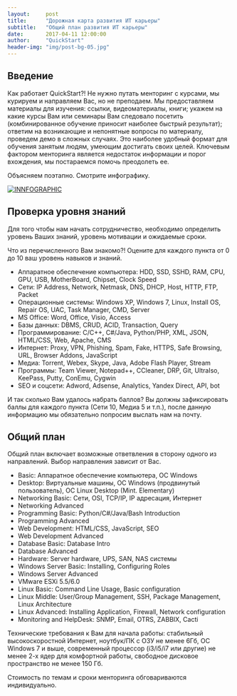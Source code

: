 ```yaml
---
layout:     post
title:      "Дорожная карта развития ИТ карьеры"
subtitle:	"Общий план развития ИТ карьеры"
date:       2017-04-11 12:00:00
author:     "QuickStart"
header-img: "img/post-bg-05.jpg"
---
```

<h2 class="section-heading">Введение</h2>

<p>Как работает QuickStart?! Не нужно путать менторинг с курсами, мы курируем и направляем Вас, но не преподаем. Мы предоставляем материалы для изучения: ссылки, видеоматериалы, книги; укажем на какие курсы Вам или семинары Вам следовало посетить (комбинированное обучение приносит наиболее быстрый результат); ответим на возникающие и непонятные вопросы по материалу, проведем демо в сложных случаях. Это наиболее удобный формат для обучения занятым людям, умеющим достигать своих целей. Ключевым фактором менторинга является недостаток информации и порог вхождения, мы постараемся помочь преодолеть ее.</p>

<p>Объясняем поэтапно. Смотрите инфографику.</p>
<a href="#">
    <img src="{{ site.baseurl }}/img/infostep2.png" alt="INNFOGRAPHIC">
</a>

<h2 class="section-heading">Проверка уровня знаний</h2>

<p>Для того чтобы нам начать сотрудничество, необходимо определить уровень Ваших знаний, уровень мотивации и ожидаемые сроки. </p>

<p>Что из перечисленного Вам знакомо?! Оцените для каждого пункта от 0 до 10 ваш уровень навыков и знаний.</p>
<ul>
	<li>Аппаратное обеспечение компьютера: HDD, SSD, SSHD, RAM, CPU, GPU, USB, MotherBoard, Chipset, Clock Speed</li>
	<li>Сети: IP Address, Network, Netmask, DNS, DHCP, Host, HTTP, FTP, Packet</li>
	<li>Операционные системы: Windows XP, Windows 7, Linux, Install OS, Repair OS, UAC, Task Manager, CMD, Server</li>
	<li>MS Office: Word, Office, Visio, Access</li>
	<li>Базы данных: DBMS, CRUD, ACID, Transaction, Query</li>
	<li>Программирование: C/C++, C#/Java, Python/PHP, XML, JSON, HTML/CSS, Web, Apache, CMS</li>
	<li>Интернет: Proxy, VPN, Phishing, Spam, Fake, HTTPS, Safe Browsing, URL, Browser Addons, JavaScript</li>
	<li>Медиа: Torrent, Webex, Skype, Java, Adobe Flash Player, Stream</li>
	<li>Программы: Team Viewer, Notepad++, CCleaner, DRP, Git, UltraIso, KeePass, Putty, ConEmu, Cygwin</li>
	<li>SEO и соцсети: Adword, Adsense, Analytics, Yandex Direct, API, bot</li>
</ul>
<p>И так сколько Вам удалось набрать баллов? Вы должны зафиксировать баллы для каждого пункта (Сети 10, Медиа 5 и т.п.), после данную информацию мы обязательно попросим выслать нам на почту.</p>

<h2 class="section-heading">Общий план</h2>

<p>Общий план включает возможные ответвления в сторону одного из направлений. Выбор направления зависит от Вас.</p>

<ul>
	<li>Basic: Аппаратное обеспечение компьютера, ОС Windows</li>
	<li>Desktop: Виртуальные машины, ОС Windows (продвинутый пользователь), ОС Linux Desktop (Mint. Elementary)</li>
	<li>Networking Basic: Сети, OSI, TCP/IP, IP адресация, Интернет</li>
	<li>Networking Advanced</li>
	<li>Programming Basic: Python/C#/Java/Bash Introduction</li>
	<li>Programming Advanced</li>
	<li>Web Development: HTML/CSS, JavaScript, SEO</li>
	<li>Web Development Advanced</li>
	<li>Database Basic: Database Intro</li>
	<li>Database Advanced</li>
	<li>Hardware: Server hardware, UPS, SAN, NAS системы</li>
	<li>Windows Server Basic: Installing, Configuring Roles</li>
	<li>Windows Server Advanced</li>
	<li>VMware ESXi 5.5/6.0</li>
	<li>Linux Basic: Command Line Usage, Basic configuration</li>
	<li>Linux Middle: User/Group Management, SSH, Package Management, Linux Architecture</li>
	<li>Linux Advanced:  Installing Application, Firewall, Network configuration</li>
	<li>Monitoring and HelpDesk: SNMP, Email, OTRS, ZABBIX, Cacti</li>	 	
</ul>

<p>Технические требования к Вам для начала работы: стабильный высокоскоростной Интернет, ноутбук/ПК с ОЗУ не менее 6Гб, ОС Windows 7 и выше, современный процессор (i3/i5/i7 или другие) не менее 2-х ядер для комфортной работы, свободное дисковое пространство не менее 150 Гб.</p>

<p>Стоимость по темам и сроки менторинга обговариваются индивидуально.</p>

